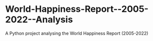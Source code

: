 # World-Happiness-Report--2005-2022--Analysis
A Python project analysing the World Happiness Report (2005-2022)
